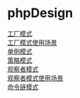 # phpDesign

<a href="https://github.com/tiancityycf/phpDesign/blob/master/factory.php" target="_blank" >工厂模式</a> </br>
<a href="https://github.com/tiancityycf/phpDesign/blob/master/factoryEg.php" target="_blank" >工厂模式使用场景</a> </br>
<a href="https://github.com/tiancityycf/phpDesign/blob/master/singleton.php" target="_blank" >单例模式</a> </br>
<a href="https://github.com/tiancityycf/phpDesign/blob/master/strategy.php" target="_blank" >策略模式</a> </br>
<a href="https://github.com/tiancityycf/phpDesign/blob/master/observer.php" target="_blank" >观察者模式</a> </br>
<a href="https://github.com/tiancityycf/phpDesign/blob/master/observerEg.php" target="_blank" >观察者模式使用场景</a> </br>
<a href="https://github.com/tiancityycf/phpDesign/blob/master/chain.php" target="_blank" >命令链模式</a> </br>
